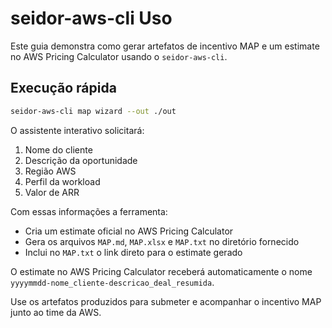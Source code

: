 # seidor-aws-cli Uso

Este guia demonstra como gerar artefatos de incentivo MAP e um estimate no AWS Pricing Calculator usando o `seidor-aws-cli`.

## Execução rápida

```bash
seidor-aws-cli map wizard --out ./out
```

O assistente interativo solicitará:

1. Nome do cliente
2. Descrição da oportunidade
3. Região AWS
4. Perfil da workload
5. Valor de ARR

Com essas informações a ferramenta:

- Cria um estimate oficial no AWS Pricing Calculator
- Gera os arquivos `MAP.md`, `MAP.xlsx` e `MAP.txt` no diretório fornecido
- Inclui no `MAP.txt` o link direto para o estimate gerado

O estimate no AWS Pricing Calculator receberá automaticamente o nome `yyyymmdd-nome_cliente-descricao_deal_resumida`.

Use os artefatos produzidos para submeter e acompanhar o incentivo MAP junto ao time da AWS.

